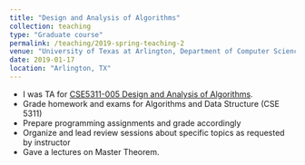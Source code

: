 ```yaml
---
title: "Design and Analysis of Algorithms"
collection: teaching
type: "Graduate course"
permalink: /teaching/2019-spring-teaching-2
venue: "University of Texas at Arlington, Department of Computer Science and Engineering"
date: 2019-01-17
location: "Arlington, TX"
---
```


* I was TA for [CSE5311-005 Design and Analysis of Algorithms](http://crystal.uta.edu/~gonzalez/alg_spring_2019-05.html). 
* Grade homework and exams for Algorithms and Data Structure (CSE 5311)
* Prepare programming assignments and grade accordingly
* Organize and lead review sessions about specific topics as requested by instructor
* Gave a lectures on Master Theorem.